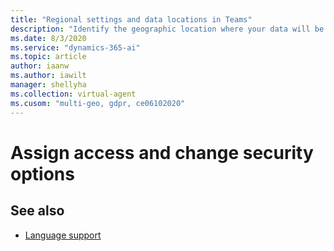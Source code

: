 ```yaml
---
title: "Regional settings and data locations in Teams"
description: "Identify the geographic location where your data will be stored, and plan for globalization features, including currency and date and time formats."
ms.date: 8/3/2020
ms.service: "dynamics-365-ai"
ms.topic: article
author: iaanw
ms.author: iawilt
manager: shellyha
ms.collection: virtual-agent
ms.cusom: "multi-geo, gdpr, ce06102020"
---
```


# Assign access and change security options




## See also

- [Language support](authoring-language-support-teams.md)
